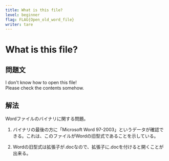```yaml
---
title: What is this file?
level: beginner
flag: FLAG{Open_old_word_file}
writer: tare
---
```


# What is this file?

## 問題文

I don't know how to open this file!<br>
Please check the contents somehow.



## 解法
Wordファイルのバイナリに関する問題。<br>

1. バイナリの最後の方に「Microsoft Word 97-2003」というデータが確認できる。これは、このファイルがWordの旧型式であることを示している。

2. Wordの旧型式は拡張子が.docなので、拡張子に.docを付けると開くことが出来る。
